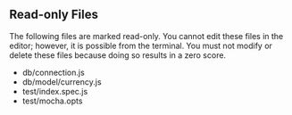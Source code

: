 ## Read-only Files
The following files are marked read-only. You cannot edit these files
in the editor; however, it is possible from the terminal. You must not
modify or delete these files because doing so results in a zero score.

* db/connection.js
* db/model/currency.js
* test/index.spec.js
* test/mocha.opts